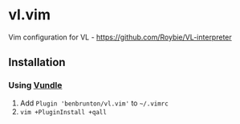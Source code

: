 # vl.vim
Vim configuration for VL - https://github.com/Roybie/VL-interpreter

## Installation

### Using [Vundle][v]

1. Add `Plugin 'benbrunton/vl.vim'` to `~/.vimrc`
2. `vim +PluginInstall +qall`

[v]: https://github.com/gmarik/vundle
